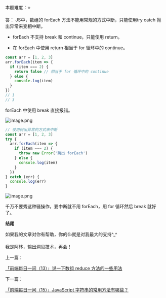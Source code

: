本题难度：⭐

答：
JS中，数组的 forEach 方法不能用常规的方式中断，只能使用try catch 抛出异常来变相中断。

- forEach 不支持 break 和 continue，只能使用 return。

- 在 forEach 中使用 return 相当于 for 循环中的 continue。
 
```js
const arr = [1, 2, 3]
arr.forEach(item => {
  if (item === 2) {
    return false // 相当于 for 循环中的 continue
  } else {
    console.log(item)
  }
})
// 1
// 3
```
forEach 中使用 break 直接报错。


![image.png](https://p3-juejin.byteimg.com/tos-cn-i-k3u1fbpfcp/2986a38b8b074a33be5556a25844dd68~tplv-k3u1fbpfcp-watermark.image?)

```js
// 使用抛出异常的方式来中断
const arr = [1, 2, 3]
try {
  arr.forEach(item => {
    if (item === 2) {
      throw new Error('跳出 forEach')
    } else {
      console.log(item)
    }
  })
} catch (err) {
  console.log(err)
}
```

![image.png](https://p1-juejin.byteimg.com/tos-cn-i-k3u1fbpfcp/72c7c2b0fd0c43b48974011d57817f02~tplv-k3u1fbpfcp-watermark.image?)

千万不要秀这种骚操作，要中断就不用 forEach，用 for 循环然后 break 就好了。

**结尾**

如果我的文章对你有帮助，你的👍就是对我最大的支持^_^

我是阿林，输出洞见技术，再会！

上一篇：

[「前端每日一问（13）」说一下数组 reduce 方法的一些用法](https://github.com/wlllyfor/question-everyday/blob/main/JS/13.%E8%AF%B4%E4%B8%80%E4%B8%8B%E6%95%B0%E7%BB%84%20reduce%20%E6%96%B9%E6%B3%95%E7%9A%84%E4%B8%80%E4%BA%9B%E7%94%A8%E6%B3%95.md)

下一篇：

[「前端每日一问（15）」JavaScript 字符串的常用方法有哪些？](https://github.com/wlllyfor/question-everyday/blob/main/JS/15.JavaScript%20%E5%AD%97%E7%AC%A6%E4%B8%B2%E7%9A%84%E5%B8%B8%E7%94%A8%E6%96%B9%E6%B3%95%E6%9C%89%E5%93%AA%E4%BA%9B%EF%BC%9F.md)